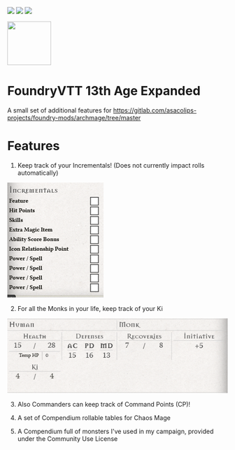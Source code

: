 ![](https://img.shields.io/badge/Foundry-v0.4.4-informational)
![](https://img.shields.io/badge/13th%20Age-v1.4.0-informational)
[![](https://img.shields.io/badge/Buy%20Me%20A%20Coffee-%243-orange)](https://www.buymeacoffee.com/T2tZvWJ)

<img src="http://site.pelgranepress.com/files/13th_Age/13thagecommunityuselogo.png" width="100" height="100" />


# FoundryVTT 13th Age Expanded

A small set of additional features for https://gitlab.com/asacolips-projects/foundry-mods/archmage/tree/master

# Features

1) Keep track of your Incrementals! (Does not currently impact rolls automatically)

![](./incrementals.PNG)

2) For all the Monks in your life, keep track of your Ki

![](./ki.PNG)

3) Also Commanders can keep track of Command Points (CP)!

4) A set of Compendium rollable tables for Chaos Mage

5) A Compendium full of monsters I've used in my campaign, provided under the Community Use License
